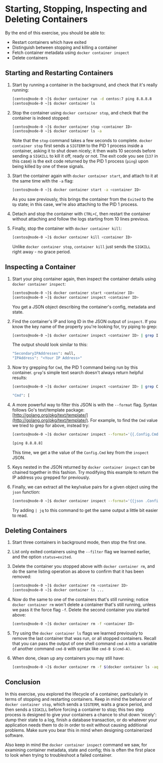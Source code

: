 # Starting, Stopping, Inspecting and Deleting Containers

By the end of this exercise, you should be able to:

- Restart containers which have exited
- Distinguish between stopping and killing a container
- Fetch container metadata using `docker container inspect`
- Delete containers

## Starting and Restarting Containers

1.  Start by running a container in the background, and check that it's really running:

    ```bash
    [centos@node-0 ~]$ docker container run -d centos:7 ping 8.8.8.8
    [centos@node-0 ~]$ docker container ls
    ```

2.  Stop the container using `docker container stop`, and check that the container is indeed stopped:

    ```bash
    [centos@node-0 ~]$ docker container stop <container ID>
    [centos@node-0 ~]$ docker container ls -a
    ```

    Note that the `stop` command takes a few seconds to complete. `docker container stop` first sends a `SIGTERM` to the PID 1 process inside a container, asking it to shut down nicely; it then waits 10 seconds before sending a `SIGKILL` to kill it off, ready or not. The exit code you see (`137` in this case) is the exit code returned by the PID 1 process (`ping`) upon being killed by one of these signals.

3.  Start the container again with `docker container start`, and attach to it at the same time with the `-a` flag:

    ```bash
    [centos@node-0 ~]$ docker container start -a <container ID>
    ```

    As you saw previously, this brings the container from the `Exited` to the `Up` state; in this case, we're also attaching to the PID 1 process.

4.  Detach and stop the container with `CTRL+C`, then restart the container without attaching and follow the logs starting from 10 lines previous.

5.  Finally, stop the container with `docker container kill`:

    ```bash
    [centos@node-0 ~]$ docker container kill <container ID>
    ```

    Unlike `docker container stop`, `container kill` just sends the `SIGKILL` right away - no grace period.

## Inspecting a Container

1.  Start your ping container again, then inspect the container details using `docker container inspect`:

    ```bash
    [centos@node-0 ~]$ docker container start <container ID>
    [centos@node-0 ~]$ docker container inspect <container ID>
    ```

    You get a JSON object describing the container's config, metadata and state.

2.  Find the container's IP and long ID in the JSON output of `inspect`. If you know the key name of the property you're looking for, try piping to grep:

    ```bash
    [centos@node-0 ~]$ docker container inspect <container ID> | grep IPAddress
    ```
    
    The output should look similar to this:

    ```bash
    "SecondaryIPAddresses": null,
    "IPAddress": "<Your IP Address>"
    ```

3.  Now try grepping for `Cmd`, the PID 1 command being run by this container. `grep`'s simple text search doesn't always return helpful results:

    ```bash
    [centos@node-0 ~]$ docker container inspect <container ID> | grep Cmd

    "Cmd": [
    ```

4.  A more powerful way to filter this JSON is with the `--format` flag. Syntax follows Go's text/template package: [http://golang.org/pkg/text/template/](http://golang.org/pkg/text/template/). For example, to find the `Cmd` value we tried to grep for above, instead try:

    ```bash
    [centos@node-0 ~]$ docker container inspect --format='{{.Config.Cmd}}' <container ID>

    [ping 8.8.8.8]
    ```

    This time, we get a the value of the `Config.Cmd` key from the `inspect` JSON.

5.  Keys nested in the JSON returned by `docker container inspect` can be chained together in this fashion. Try modifying this example to return the IP address you grepped for previously.

6.  Finally, we can extract all the key/value pairs for a given object using the `json` function:

    ```bash
    [centos@node-0 ~]$ docker container inspect --format='{{json .Config}}' <container ID>
    ```

    Try adding `| jq` to this command to get the same output a little bit easier to read.

## Deleting Containers

1.  Start three containers in background mode, then stop the first one.

2.  List only exited containers using the `--filter` flag we learned earlier, and the option `status=exited`.

3.  Delete the container you stopped above with `docker container rm`, and do the same listing operation as above to confirm that it has been removed:

    ```bash
    [centos@node-0 ~]$ docker container rm <container ID>
    [centos@node-0 ~]$ docker container ls ...
    ```

4.  Now do the same to one of the containers that's still running; notice `docker container rm` won't delete a container that's still running, unless we pass it the force flag `-f`. Delete the second container you started above:

    ```bash
    [centos@node-0 ~]$ docker container rm -f <container ID>
    ```

5.  Try using the `docker container ls` flags we learned previously to remove the last container that was run, or all stopped containers. Recall that you can pass the output of one shell command `cmd-A` into a variable of another command `cmd-B` with syntax like `cmd-B $(cmd-A)`.

6.  When done, clean up any containers you may still have:

    ```bash
    [centos@node-0 ~]$ docker container rm -f $(docker container ls -aq)
    ```

## Conclusion

In this exercise, you explored the lifecycle of a container, particularly in terms of stopping and restarting containers. Keep in mind the behavior of `docker container stop`, which sends a `SIGTERM`, waits a grace period, and then sends a `SIGKILL` before forcing a container to stop; this two step process is designed to give your containers a chance to shut down 'nicely': dump their state to a log, finish a database transaction, or do whatever your application needs them to do in order to exit without causing additional problems. Make sure you bear this in mind when designing containerized software.

Also keep in mind the `docker container inspect` command we saw, for examining container metadata, state and config; this is often the first place to look when trying to troubleshoot a failed container.

